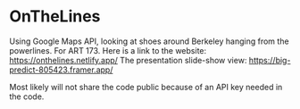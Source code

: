 # OnTheLines
Using Google Maps API, looking at shoes around Berkeley hanging from the powerlines. For ART 173. 
Here is a link to the website: https://onthelines.netlify.app/
The presentation slide-show view: https://big-predict-805423.framer.app/

Most likely will not share the code public because of an API key needed in the code. 
